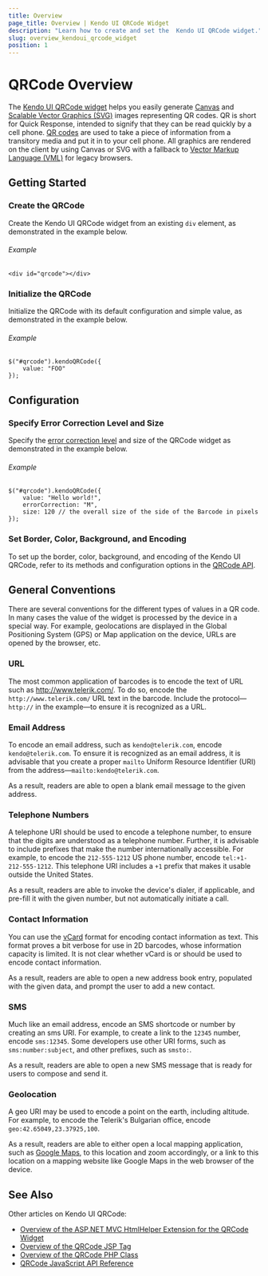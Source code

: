 ```yaml
---
title: Overview
page_title: Overview | Kendo UI QRCode Widget
description: "Learn how to create and set the  Kendo UI QRCode widget."
slug: overview_kendoui_qrcode_widget
position: 1
---
```


# QRCode Overview

The [Kendo UI QRCode widget](http://demos.telerik.com/kendo-ui/qrcode/index) helps you easily generate [Canvas](https://en.wikipedia.org/wiki/Canvas_X) and [Scalable Vector Graphics (SVG)](https://en.wikipedia.org/wiki/Scalable_Vector_Graphics) images representing QR codes. QR is short for Quick Response, intended to signify that they can be read quickly by a cell phone. [QR codes](https://en.wikipedia.org/wiki/QR_code) are used to take a piece of information from a transitory media and put it in to your cell phone. All graphics are rendered on the client by using Canvas or SVG with a fallback to [Vector Markup Language (VML)](https://en.wikipedia.org/wiki/Vector_Markup_Language) for legacy browsers.

## Getting Started

### Create the QRCode

Create the Kendo UI QRCode widget from an existing `div` element, as demonstrated in the example below.

###### Example

    <div id="qrcode"></div>

### Initialize the QRCode

Initialize the QRCode with its default configuration and simple value, as demonstrated in the example below.

###### Example

    $("#qrcode").kendoQRCode({
        value: "FOO"
    });

## Configuration

### Specify Error Correction Level and Size

Specify the [error correction level](http://en.wikipedia.org/wiki/QR_code#Error_correction) and size of the QRCode widget as demonstrated in the example below.

###### Example

    $("#qrcode").kendoQRCode({
        value: "Hello world!",
		errorCorrection: "M",
		size: 120 // the overall size of the side of the Barcode in pixels
    });

### Set Border, Color, Background, and Encoding

To set up the border, color, background, and encoding of the Kendo UI QRCode, refer to its methods and configuration options in the [QRCode API](/api/javascript/dataviz/ui/qrcode).

## General Conventions

There are several conventions for the different types of values in a QR code. In many cases the value of the widget is processed by the device in a special way. For example, geolocations are displayed in the Global Positioning System (GPS) or Map application on the device, URLs are opened by the browser, etc.

### URL

The most common application of barcodes is to encode the text of URL such as http://www.telerik.com/. To do so, encode the `http://www.telerik.com/` URL text in the barcode. Include the protocol&mdash;`http://` in the example&mdash;to ensure it is recognized as a URL.

### Email Address

To encode an email address, such as `kendo@telerik.com`, encode `kendo@telerik.com`. To ensure it is recognized as an email address, it is advisable that you create a proper `mailto` Uniform Resource Identifier (URI) from the address&mdash;`mailto:kendo@telerik.com`.

As a result, readers are able to open a blank email message to the given address.

### Telephone Numbers

A telephone URI should be used to encode a telephone number, to ensure that the digits are understood as a telephone number. Further, it is advisable to include prefixes that make the number internationally accessible. For example, to encode the `212-555-1212` US phone number, encode `tel:+1-212-555-1212`. This telephone URI includes a `+1` prefix that makes it usable outside the United States.

As a result, readers are able to invoke the device's dialer, if applicable, and pre-fill it with the given number, but not automatically initiate a call.

### Contact Information

You can use the [vCard](http://en.wikipedia.org/wiki/VCard) format for encoding contact information as text. This format proves a bit verbose for use in 2D barcodes, whose information capacity is limited. It is not clear whether vCard is or should be used to encode contact information.

As a result, readers are able to open a new address book entry, populated with the given data, and prompt the user to add a new contact.

### SMS

Much like an email address, encode an SMS shortcode or number by creating an sms URI. For example, to create a link to the `12345` number, encode `sms:12345`. Some developers use other URI forms, such as `sms:number:subject`, and other prefixes, such as `smsto:`.

As a result, readers are able to open a new SMS message that is ready for users to compose and send it.

### Geolocation

A geo URI may be used to encode a point on the earth, including altitude. For example, to encode the Telerik's Bulgarian office, encode `geo:42.65049,23.37925,100`.

As a result, readers are able to either open a local mapping application, such as [Google Maps](https://www.google.bg/maps/), to this location and zoom accordingly, or a link to this location on a mapping website like Google Maps in the web browser of the device.

## See Also

Other articles on Kendo UI QRCode:

* [Overview of the ASP.NET MVC HtmlHelper Extension for the QRCode Widget](/aspnet-mvc/helpers/qrcode/overview)
* [Overview of the QRCode JSP Tag](/jsp/tags/qrcode/overview)
* [Overview of the QRCode PHP Class](/php/widgets/qrcode/overview)
* [QRCode JavaScript API Reference](/api/javascript/dataviz/ui/qrcode)
